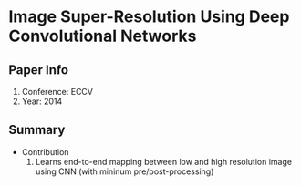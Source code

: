 # Image Super-Resolution Using Deep Convolutional Networks

## Paper Info
1. Conference: ECCV
2. Year: 2014

## Summary
- Contribution
    1. Learns end-to-end mapping between low and high resolution image using CNN (with mininum pre/post-processing)
